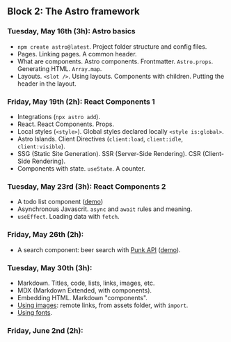 ## Block 2: The Astro framework

### Tuesday, May 16th (3h): Astro basics

- `npm create astro@latest`. Project folder structure and config files.
- Pages. Linking pages. A common header.
- What are components. Astro components. Frontmatter. `Astro.props`. Generating HTML. `Array.map`. 
- Layouts. `<slot />`. Using layouts. Components with children. Putting the header in the layout.

### Friday, May 19th (2h): React Components 1

- Integrations (`npx astro add`). 
- React. React Components. Props. 
- Local styles (`<style>`). Global styles declared locally `<style is:global>`.
- Astro Islands. Client Directives (`client:load`, `client:idle`, `client:visible`). 
- SSG (Static Site Generation). SSR (Server-Side Rendering). CSR (Client-Side Rendering).
- Components with state. `useState`. A counter.

### Tuesday, May 23rd (3h): React Components 2

- A todo list component ([demo](/todos))
- Asynchronous Javascrit. `async` and `await` rules and meaning.
- `useEffect`. Loading data with `fetch`. 

### Friday, May 26th (2h): 

- A search component: beer search with [Punk API](https://punkapi.com) ([demo](/search)).

### Tuesday, May 30th (3h):

- Markdown. Titles, code, lists, links, images, etc. 
- MDX (Markdown Extended, with components).
- Embedding HTML. Markdown "components".
- [Using images](https://docs.astro.build/en/guides/images/): remote links, from assets folder, with `import`.
- [Using fonts](https://docs.astro.build/en/guides/fonts/).


### Friday, June 2nd (2h): 

